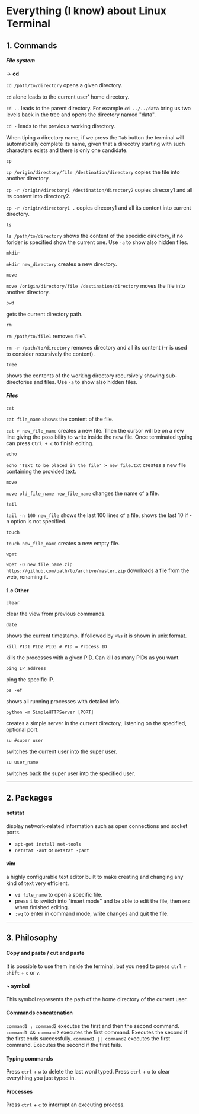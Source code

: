 # Everything (I know) about Linux Terminal

## 1. Commands

#### *File system*

-> **cd**

`cd /path/to/directory` opens a given directory. 

`cd` alone leads to the current user' home directory.

`cd ..` leads to the parent directory.
For example `cd ../../data` bring us two levels back in the tree and opens the directory named "data".

`cd -` leads to the previous working directory.

When tiping a directory name, if we press the `Tab` button the terminal will automatically complete its name, given that a direcotry starting with such characters exists and there is only one candidate.

```shell
cp
```

`cp /origin/directory/file /destination/directory`
copies the file into another directory.

`cp -r /origin/directory1 /destination/directory2` copies direcory1 and all its content into directory2.

`cp -r /origin/directory1 .` copies direcory1 and all its content into current directory.

```shell
ls
```

`ls /path/to/directory`
shows the content of the specidic directory, if no forlder is specified show the current one. Use `-a` to show also hidden files.

```shell
mkdir
```

`mkdir new_directory`
creates a new directory.

```shell
move
```

`move /origin/directory/file /destination/directory`
moves the file into another directory.

```shell
pwd
```
gets the current directory path.

```shell
rm
```

`rm /path/to/file1`
removes file1.

`rm -r /path/to/directory` removes directory and all its content (-r is used to consider recursively the content).

```shell
tree
```
shows the contents of the working directory recursively showing sub-directories and files. Use `-a` to show also hidden files.

#### *Files*

```shell
cat
```

`cat file_name`
shows the content of the file.

`cat > new_file_name`
creates a new file. Then the cursor will be on a new line giving the possibility to write inside the new file. Once terminated typing can press `Ctrl + c` to finish editing.

```shell
echo
```

`echo 'Text to be placed in the file' > new_file.txt`
creates a new file containing the provided text.

```shell
move
```

`move old_file_name new_file_name`
changes the name of a file.

```shell
tail
```

`tail -n 100 new_file`
shows the last 100 lines of a file, shows the last 10 if -n option is not specified.

```shell
touch
```

`touch new_file_name`
creates a new empty file.

```shell
wget
```

`wget -O new_file_name.zip https://github.com/path/to/archive/master.zip`
downloads a file from the web, renaming it.

#### 1.c Other

```shell
clear
```
clear the view from previous commands.

```shell
date
```
shows the current timestamp. If followed by `+%s` it is shown in unix format.

```shell
kill PID1 PID2 PID3 # PID = Process ID
```
kills the processes with a given PID. Can kill as many PIDs as you want.

```shell
ping IP_address
```
ping the specific IP.

```shell
ps -ef
```
shows all running processes with detailed info.

```shell
python -m SimpleHTTPServer [PORT]
```
creates a simple server in the current directory, listening on the specified, optional port.

```shell
su #super user
```
switches the current user into the super user.

```shell
su user_name
```
switches back the super user into the specified user.

-------------

## 2. Packages

#### netstat
display network-related information such as open connections and socket ports. 
* `apt-get install net-tools`
* `netstat -ant` or `netstat -pant`

#### vim
a highly configurable text editor built to make creating and changing any kind of text very efficient.
* `vi file_name` to open a specific file.
* press `i` to switch into "insert mode" and be able to edit the file, then `esc` when finished editing.
* `:wq` to enter in command mode, write changes and quit the file.

-------------

## 3. Philosophy

#### Copy and paste / cut and paste
It is possible to use them inside the terminal, but you need to press `ctrl` + `shift` + `c` or `v`.

#### ~ symbol
This symbol represents the path of the home directory of the current user.

#### Commands concatenation
`command1 ; command2` executes the first and then the second command.
`command1 && command2` executes the first command. Executes the second if the first ends successfully.
`command1 || command2` executes the first command. Executes the second if the first fails.

#### Typing commands
Press `ctrl` + `w` to delete the last word typed. 
Press `ctrl` + `u` to clear everything you just typed in.

#### Processes
Press `ctrl` + `c` to interrupt an executing process. 
